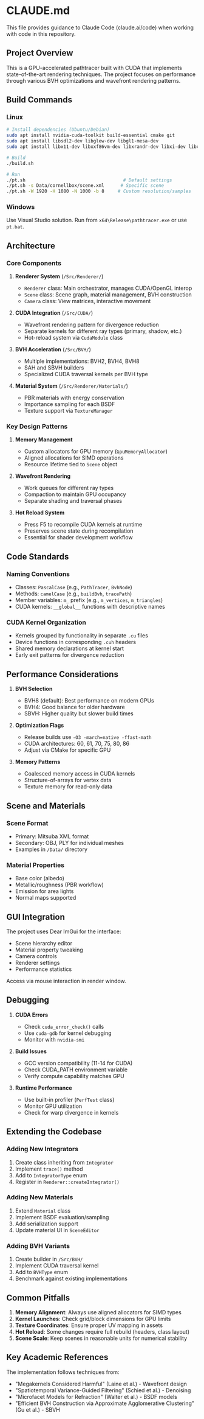 # CLAUDE.md

This file provides guidance to Claude Code (claude.ai/code) when working with code in this repository.

## Project Overview

This is a GPU-accelerated pathtracer built with CUDA that implements state-of-the-art rendering techniques. The project focuses on performance through various BVH optimizations and wavefront rendering patterns.

## Build Commands

### Linux
```bash
# Install dependencies (Ubuntu/Debian)
sudo apt install nvidia-cuda-toolkit build-essential cmake git
sudo apt install libsdl2-dev libglew-dev libgl1-mesa-dev
sudo apt install libx11-dev libxxf86vm-dev libxrandr-dev libxi-dev libxinerama-dev libxcursor-dev

# Build
./build.sh

# Run
./pt.sh                                    # Default settings
./pt.sh -s Data/cornellbox/scene.xml      # Specific scene
./pt.sh -W 1920 -H 1080 -N 1000 -b 8     # Custom resolution/samples
```

### Windows
Use Visual Studio solution. Run from `x64\Release\pathtracer.exe` or use `pt.bat`.

## Architecture

### Core Components

1. **Renderer System** (`/Src/Renderer/`)
   - `Renderer` class: Main orchestrator, manages CUDA/OpenGL interop
   - `Scene` class: Scene graph, material management, BVH construction
   - `Camera` class: View matrices, interactive movement

2. **CUDA Integration** (`/Src/CUDA/`)
   - Wavefront rendering pattern for divergence reduction
   - Separate kernels for different ray types (primary, shadow, etc.)
   - Hot-reload system via `CudaModule` class

3. **BVH Acceleration** (`/Src/BVH/`)
   - Multiple implementations: BVH2, BVH4, BVH8
   - SAH and SBVH builders
   - Specialized CUDA traversal kernels per BVH type

4. **Material System** (`/Src/Renderer/Materials/`)
   - PBR materials with energy conservation
   - Importance sampling for each BSDF
   - Texture support via `TextureManager`

### Key Design Patterns

1. **Memory Management**
   - Custom allocators for GPU memory (`GpuMemoryAllocator`)
   - Aligned allocations for SIMD operations
   - Resource lifetime tied to `Scene` object

2. **Wavefront Rendering**
   - Work queues for different ray types
   - Compaction to maintain GPU occupancy
   - Separate shading and traversal phases

3. **Hot Reload System**
   - Press F5 to recompile CUDA kernels at runtime
   - Preserves scene state during recompilation
   - Essential for shader development workflow

## Code Standards

### Naming Conventions
- Classes: `PascalCase` (e.g., `PathTracer`, `BvhNode`)
- Methods: `camelCase` (e.g., `buildBvh`, `tracePath`)
- Member variables: `m_` prefix (e.g., `m_vertices`, `m_triangles`)
- CUDA kernels: `__global__` functions with descriptive names

### CUDA Kernel Organization
- Kernels grouped by functionality in separate `.cu` files
- Device functions in corresponding `.cuh` headers
- Shared memory declarations at kernel start
- Early exit patterns for divergence reduction

## Performance Considerations

1. **BVH Selection**
   - BVH8 (default): Best performance on modern GPUs
   - BVH4: Good balance for older hardware
   - SBVH: Higher quality but slower build times

2. **Optimization Flags**
   - Release builds use `-O3 -march=native -ffast-math`
   - CUDA architectures: 60, 61, 70, 75, 80, 86
   - Adjust via CMake for specific GPU

3. **Memory Patterns**
   - Coalesced memory access in CUDA kernels
   - Structure-of-arrays for vertex data
   - Texture memory for read-only data

## Scene and Materials

### Scene Format
- Primary: Mitsuba XML format
- Secondary: OBJ, PLY for individual meshes
- Examples in `/Data/` directory

### Material Properties
- Base color (albedo)
- Metallic/roughness (PBR workflow)
- Emission for area lights
- Normal maps supported

## GUI Integration

The project uses Dear ImGui for the interface:
- Scene hierarchy editor
- Material property tweaking
- Camera controls
- Renderer settings
- Performance statistics

Access via mouse interaction in render window.

## Debugging

1. **CUDA Errors**
   - Check `cuda_error_check()` calls
   - Use `cuda-gdb` for kernel debugging
   - Monitor with `nvidia-smi`

2. **Build Issues**
   - GCC version compatibility (11-14 for CUDA)
   - Check CUDA_PATH environment variable
   - Verify compute capability matches GPU

3. **Runtime Performance**
   - Use built-in profiler (`PerfTest` class)
   - Monitor GPU utilization
   - Check for warp divergence in kernels

## Extending the Codebase

### Adding New Integrators
1. Create class inheriting from `Integrator`
2. Implement `trace()` method
3. Add to `IntegratorType` enum
4. Register in `Renderer::createIntegrator()`

### Adding New Materials
1. Extend `Material` class
2. Implement BSDF evaluation/sampling
3. Add serialization support
4. Update material UI in `SceneEditor`

### Adding BVH Variants
1. Create builder in `/Src/BVH/`
2. Implement CUDA traversal kernel
3. Add to `BVHType` enum
4. Benchmark against existing implementations

## Common Pitfalls

1. **Memory Alignment**: Always use aligned allocators for SIMD types
2. **Kernel Launches**: Check grid/block dimensions for GPU limits
3. **Texture Coordinates**: Ensure proper UV mapping in assets
4. **Hot Reload**: Some changes require full rebuild (headers, class layout)
5. **Scene Scale**: Keep scenes in reasonable units for numerical stability

## Key Academic References

The implementation follows techniques from:
- "Megakernels Considered Harmful" (Laine et al.) - Wavefront design
- "Spatiotemporal Variance-Guided Filtering" (Schied et al.) - Denoising
- "Microfacet Models for Refraction" (Walter et al.) - BSDF models
- "Efficient BVH Construction via Approximate Agglomerative Clustering" (Gu et al.) - SBVH